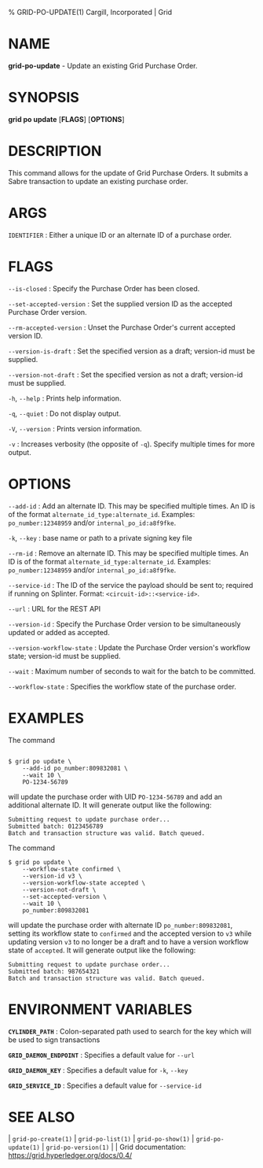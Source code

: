 % GRID-PO-UPDATE(1) Cargill, Incorporated | Grid
<!--
  Copyright 2022 Cargill Incorporated
  Licensed under Creative Commons Attribution 4.0 International License
  https://creativecommons.org/licenses/by/4.0/
-->

NAME
====

**grid-po-update** - Update an existing Grid Purchase Order.

SYNOPSIS
========

**grid po update** \[**FLAGS**\] \[**OPTIONS**\] <IDENTIFIER>

DESCRIPTION
===========

This command allows for the update of Grid Purchase Orders. It submits a
Sabre transaction to update an existing purchase order.

ARGS
====

`IDENTIFIER`
: Either a unique ID or an alternate ID of a purchase order.

FLAGS
=====

`--is-closed`
: Specify the Purchase Order has been closed.

`--set-accepted-version`
: Set the supplied version ID as the accepted Purchase Order version.

`--rm-accepted-version`
: Unset the Purchase Order's current accepted version ID.

`--version-is-draft`
: Set the specified version as a draft; version-id must be supplied.

`--version-not-draft`
: Set the specified version as not a draft; version-id must be supplied.

`-h`, `--help`
: Prints help information.

`-q`, `--quiet`
: Do not display output.

`-V`, `--version`
: Prints version information.

`-v`
: Increases verbosity (the opposite of `-q`). Specify multiple times for more
  output.

OPTIONS
=======

`--add-id`
: Add an alternate ID. This may be specified multiple times.
  An ID is of the format `alternate_id_type:alternate_id`.  Examples:
  `po_number:12348959` and/or `internal_po_id:a8f9fke`.

`-k`, `--key`
: base name or path to a private signing key file

`--rm-id`
: Remove an alternate ID. This may be specified multiple times.
  An ID is of the format `alternate_id_type:alternate_id`.  Examples:
  `po_number:12348959` and/or `internal_po_id:a8f9fke`.

`--service-id`
: The ID of the service the payload should be sent to; required if running on
  Splinter. Format: `<circuit-id>::<service-id>`.

`--url`
: URL for the REST API

`--version-id`
: Specify the Purchase Order version to be simultaneously updated or added as
  accepted.

`--version-workflow-state`
: Update the Purchase Order version's workflow state; version-id must be
  supplied.

`--wait`
: Maximum number of seconds to wait for the batch to be committed.

`--workflow-state`
: Specifies the workflow state of the purchase order.

EXAMPLES
========

The command

```

$ grid po update \
    --add-id po_number:809832081 \
    --wait 10 \
    PO-1234-56789
```

will update the purchase order with UID `PO-1234-56789` and add an
additional alternate ID. It will generate output like the following:

```
Submitting request to update purchase order...
Submitted batch: 0123456789
Batch and transaction structure was valid. Batch queued.
```

The command

```
$ grid po update \
    --workflow-state confirmed \
    --version-id v3 \
    --version-workflow-state accepted \
    --version-not-draft \
    --set-accepted-version \
    --wait 10 \
    po_number:809832081
```

will update the purchase order with alternate ID `po_number:809832081`, setting
its workflow state to `confirmed` and the accepted version to `v3` while
updating version `v3` to no longer be a draft and to have a version workflow
state of `accepted`. It will generate output like the following:

```
Submitting request to update purchase order...
Submitted batch: 987654321
Batch and transaction structure was valid. Batch queued.
```

ENVIRONMENT VARIABLES
=====================

**`CYLINDER_PATH`**
: Colon-separated path used to search for the key which will be used
  to sign transactions

**`GRID_DAEMON_ENDPOINT`**
: Specifies a default value for `--url`

**`GRID_DAEMON_KEY`**
: Specifies a default value for  `-k`, `--key`

**`GRID_SERVICE_ID`**
: Specifies a default value for `--service-id`

SEE ALSO
========
| `grid-po-create(1)`
| `grid-po-list(1)`
| `grid-po-show(1)`
| `grid-po-update(1)`
| `grid-po-version(1)`
|
| Grid documentation: https://grid.hyperledger.org/docs/0.4/

